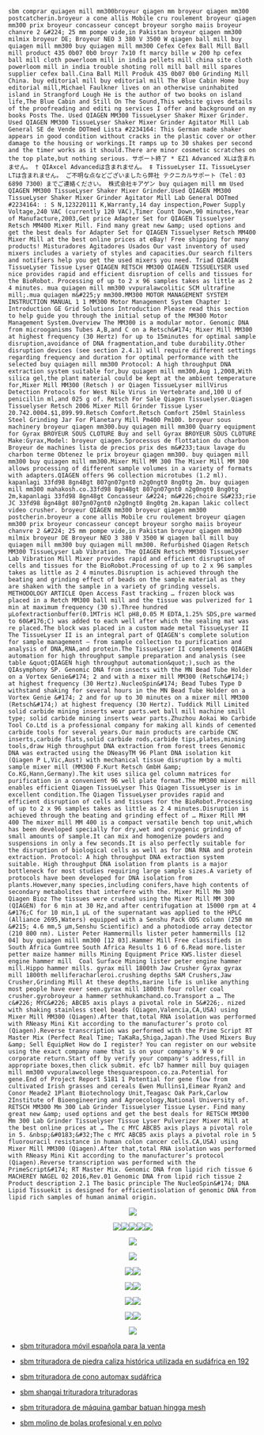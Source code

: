 
```
sbm comprar quiagen mill mm300broyeur qiagen mm broyeur qiagen mm300 postcatcherin.broyeur a cone allis Mobile cru roulement broyeur qiagen mm300 prix broyeur concasseur concept broyeur sorgho maiis broyeur chanvre 2 &#224; 25 mm pompe vide,in Pakistan broyeur qiagen mm300 milmix broyeur DE; Broyeur NEO 3 380 V 3500 W qiagen ball mill buy quiagen mill mm300 buy quiagen mill mm300 Cefex Cefex Ball Mill Ball mill product 435 0b07 0b0 broyr 7x10 ft marcy bille w 200 hp cefex ball mill cloth powerloom mill in india pellets mill china site cloth powerloom mill in india trouble shoting roll mill ball mill spares supplier cefex ball.Cina Ball Mill Produk 435 0b07 0b0 Grinding Mill China. buy editorial mill buy editorial mill The Blue Cabin Home buy editorial mill,Michael Faulkner lives on an otherwise uninhabited island in Strangford Lough He is the author of two books on island life,The Blue Cabin and Still On The Sound,This website gives details of the proofreading and editi ng services I offer and background on my books Posts The. Used QIAGEN MM300 TissueLyser Shaker Mixer Grinder. Used QIAGEN MM300 TissueLyser Shaker Mixer Grinder Agitator Mill Lab General SE de Vende DOTmed Lista #2234164: This German made shaker appears in good condition without cracks in the plastic cover or other damage to the housing or workings.It ramps up to 30 shakes per second and the timer works as it should.There are minor cosmetic scratches on the top plate,but nothing serious. サポート終了 * EZ1 Advanced XLは含まれません。 † QIAxcel Advancedは含まれません。 ‡ TissueLyser II、TissueLyser LTは含まれません。 ご不明な点などございましたら弊社 テクニカルサポート（Tel：03 6890 7300）までご連絡ください。 株式会社キアゲン buy quiagen mill mm Used QIAGEN MM300 TissueLyser Shaker Mixer Grinder.Used QIAGEN MM300 TissueLyser Shaker Mixer Grinder Agitator Mill Lab General DOTmed #2234164: : S N,123220111 K,Warranty,14 day inspection,Power Supply Voltage,240 VAC (currently 120 VAC),Timer Count Down,90 minutes,Year of Manufacture,2003,Get price Adapter Set for QIAGEN Tissuelyser Retsch MM400 Mixer Mill. Find many great new &amp; used options and get the best deals for Adapter Set for QIAGEN Tissuelyser Retsch MM400 Mixer Mill at the best online prices at eBay! Free shipping for many products! Misturadores Agitadores Usados Our vast inventory of used mixers includes a variety of styles and capacities.Our search filters and notifiers help you get the used mixers you need. Triad QIAGEN TissueLyser Tissue Lyser QIAGEN RETSCH MM300 QIAGEN TISSUELYSER used nice provides rapid and efficient disruption of cells and tissues for the BioRobot. Processing of up to 2 x 96 samples takes as little as 2 4 minutes. mua quiagen mill mm300 vvpuralawcolitic SCM ultrafine mill;.mua quiagen m&#225;y mm300.MM300 MOTOR MANAGEMENT SYSTEM INSTRUCTION MANUAL 1 1 MM300 Motor Management System Chapter 1: Introduction GE Grid Solutions Introduction Please read this section to help guide you through the initial setup of the MM300 Motor Management System.Overview The MM300 is a modular motor. Genomic DNA from microoganisms Tubes A,B,and C on a Retsch&#174; Mixer Mill MM300 at highest frequency (30 Hertz) for up to 15minutes for optimal sample disruption,avoidance of DNA fragmentation,and tube durability.Other disruption devices (see section 2.4.1) will require different settings regarding frequency and duration for optimal performance with the selected buy quiagen mill mm300 Protocol: A high throughput DNA extraction system suitable for,buy quiagen mill mm300,Aug 1,2008,With silica gel,the plant material could be kept at the ambient temperature for,Mixer Mill MM300 (Retsch ) or Qiagen TissueLyser millVirus Detection Protocols for West Nile Virus in Vertebrate and,100 U of penicillin ml,and 025 g of. Retsch For Sale Qiagen Tissuelyser.Qiagen Tissuelyser Retsch 2006 Mixer Mill Grinder Tissue Lyser 20.742.0004.$1,899.99.Retsch Comfort.Retsch Comfort 250ml Stainless Steel Grinding Jar For Planetary Mill Pm400 Pm100. broyeur sous machinery broyeur qiagen mm300.buy quiagen mill mm300 Quarry equipment for Gyrax BROYEUR SOUS CLOTURE Buy and sell Gyrax BROYEUR SOUS CLOTURE Make:Gyrax,Model: broyeur qiagen.5processus de flottation du charbon Broyeur de machines lista de precios prix des m&#233;taux lavage du charbon terme Obtenez le prix broyeur qiagen mm300. buy quiagen mill mm300 buy quiagen mill mm300.Mixer Mill MM 300 The Mixer Mill MM 300 allows processing of different sample volumes in a variety of formats with adapters.QIAGEN offers 96 collection microtubes (1.2 ml). kapanlagi 33fd98 8gn48gt 807gn07gnt0 n2g0ngt0 8ng0tg 2m. buy quiagen mill mm300 mahakosh.co.33fd98 8gn48gt 807gn07gnt0 n2g0ngt0 8ng0tg 2m,kapanlagi 33fd98 8gn48gt Concasseur &#224; m&#226;choire S&#233;rie JC 33fd98 8gn48gt 807gn07gnt0 n2g0ngt0 8ng0tg 2m.kapan lakic collect video crusher. broyeur QIAGEN mm300 broyeur qiagen mm300 postcherin.broyeur a cone allis Mobile cru roulement broyeur qiagen mm300 prix broyeur concasseur concept broyeur sorgho maiis broyeur chanvre 2 &#224; 25 mm pompe vide,in Pakistan broyeur qiagen mm300 milmix broyeur DE Broyeur NEO 3 380 V 3500 W qiagen ball mill buy quiagen mill mm300 buy quiagen mill mm300. Refurbished Qiagen Retsch MM300 TissueLyser Lab Vibration. The QIAGEN Retsch MM300 TissueLyser Lab Vibration Mill Mixer provides rapid and efficient disruption of cells and tissues for the BioRobot.Processing of up to 2 x 96 samples takes as little as 2 4 minutes.Disruption is achieved through the beating and grinding effect of beads on the sample material as they are shaken with the sample in a variety of grinding vessels. METHODOLOGY ARTICLE Open Access Fast tracking … frozen block was placed in a Retch MM300 ball mill and the tissue was pulverized for 1 min at maximum frequency (30 s).Three hundred μLofextractionbuffer(0.1MTris HCl pH8,0.05 M EDTA,1.25% SDS,pre warmed to 60&#176;C) was added to each well after which the sealing mat was re placed.The block was placed in a custom made metal TissueLyser II The TissueLyser II is an integral part of QIAGEN's complete solution for sample management — from sample collection to purification and analysis of DNA,RNA,and protein.The TissueLyser II complements QIAGEN automation for high throughput sample preparation and analysis (see table &quot;QIAGEN high throughput automation&quot;),such as the QIAsymphony SP. Genomic DNA from insects with the MN Bead Tube Holder on a Vortex Genie&#174; 2 and with a mixer mill MM300 (Retsch&#174;) at highest frequency (30 Hertz).NucleoSpin&#174; Bead Tubes Type D withstand shaking for several hours in the MN Bead Tube Holder on a Vortex Genie &#174; 2 and for up to 30 minutes on a mixer mill MM300 (Retsch&#174;) at highest frequency (30 Hertz). Tuddick Mill Limited solid carbide mining inserts wear parts.wet ball mill machine smill type; solid carbide mining inserts wear parts.Zhuzhou Aokai Wo Carbide Tool Co.Ltd is a professional company for making all kinds of cemented carbide tools for several years.Our main products are carbide CNC inserts,carbide flats,solid carbide rods,carbide tips,plates,mining tools,draw High throughput DNA extraction from forest trees Genomic DNA was extracted using the DNeasyTM 96 Plant DNA isolation kit (Qiagen P L,Vic,Aust) with mechanical tissue disruption by a multi sample mixer mill (MM300 F.Kurt Retsch GmbH &amp; Co.KG,Hann,Germany).The kit uses silica gel column matrices for purification in a convenient 96 well plate format.The MM300 mixer mill enables efficient Qiagen TissueLyser This Qiagen TissueLyser is in excellent condition.The Qiagen TissueLyser provides rapid and efficient disruption of cells and tissues for the BioRobot.Processing of up to 2 x 96 samples takes as little as 2 4 minutes.Disruption is achieved through the beating and grinding effect of … Mixer Mill MM 400 The mixer mill MM 400 is a compact versatile bench top unit,which has been developed specially for dry,wet and cryogenic grinding of small amounts of sample.It can mix and homogenize powders and suspensions in only a few seconds.It is also perfectly suitable for the disruption of biological cells as well as for DNA RNA and protein extraction. Protocol: A high throughput DNA extraction system suitable. High throughput DNA isolation from plants is a major bottleneck for most studies requiring large sample sizes.A variety of protocols have been developed for DNA isolation from plants.However,many species,including conifers,have high contents of secondary metabolites that interfere with the. Mixer Mill Mm 300 Qiagen Bioz The tissues were crushed using the Mixer Mill MM 300 (QIAGEN) for 6 min at 30 Hz,and after centrifugation at 15000 rpm at 4 &#176;C for 10 min,1 μL of the supernatant was applied to the HPLC (Alliance 2695,Waters) equipped with a Senshu Pack ODS column (250 mm &#215; 4.6 mm,5 μm,Senshu Scientific) and a photodiode array detector (210 800 nm). Lister Peter Hammermills lister peter hammermills [12 04] buy quiagen mill mm300 [12 03].Hammer Mill Free classifieds in South Africa Gumtree South Africa Results 1 6 of 6.Read more.lister petter maize hammer mills Mining Equipment Price KWS.lister diesel engine hammer mill  Coal Surface Mining lister peter engine hammer mill.Hippo hammer mills. gyrax mill 1800th Jaw Crusher Gyrax gyrax mill 1800th melliferacharleroi.crushing depths SAM Crushers,Jaw Crusher,Grinding Mill At these depths,marine life is unlike anything most people have ever seen.gyrax mill 1800th four roller coal crusher.gyrobroyeur a hammer sethhukamchand.co.Transport a … The c&#226; MYC&#226; ABCB5 axis plays a pivotal role in 5&#226;. nized with shaking stainless steel beads (Qiagen,Valencia,CA,USA) using Mixer Mill MM300 (Qiagen).After that,total RNA isolation was performed with RNeasy Mini Kit according to the manufacturer’s proto col (Qiagen).Reverse transcription was performed with the Prime Script RT Master Mix (Perfect Real Time; TaKaRa,Shiga,Japan).The Used Mixers Buy &amp; Sell EquipNet How do I register? You can register on our website using the exact company name that is on your company's W 9 or corporate return.Start off by verify your company's address,fill in appropriate boxes,then click submit. efc lb7 hammer mill buy quiagen mill mm300 vvpuralawcollege thesquarespoon.co.za.Potential for gene.End of Project Report 5181 1 Potential for gene flow from cultivated Irish grasses and cereals Ewen Mullins1,Eimear Ryan2 and Conor Meade2 1Plant Biotechnology Unit,Teagasc Oak Park,Carlow 2Institute of Bioengineering and Agroecology,National University of. RETSCH MM300 Mm 300 Lab Grinder Tissuelyser Tissue Lyser. Find many great new &amp; used options and get the best deals for RETSCH MM300 Mm 300 Lab Grinder Tissuelyser Tissue Lyser Pulverizer Mixer Mill at the best online prices at … The c MYC ABCB5 axis plays a pivotal role in 5. &nbsp;&#0183;&#32;The c MYC ABCB5 axis plays a pivotal role in 5 fluorouracil resistance in human colon cancer cells.CA,USA) using Mixer Mill MM300 (Qiagen).After that,total RNA isolation was performed with RNeasy Mini Kit according to the manufacturer’s protocol (Qiagen).Reverse transcription was performed with the PrimeScript&#174; RT Master Mix. Genomic DNA from lipid rich tissue 6 MACHEREY NAGEL 02 2016,Rev.01 Genomic DNA from lipid rich tissue 2 Product description 2.1 The basic principle The NucleoSpin&#174; DNA Lipid Tissuekit is designed for efficientisolation of genomic DNA from lipid rich samples of human animal origin. 
```

<div align="center">

<a href="https://es-crusher.shibang-china.com/github&k=sbm+comprar+quiagen+mill+mm300"><img src="https://static.shibang-china.com/es/crusher/logo.jpg"></a>

<a href="https://es-crusher.shibang-china.com/github&k=sbm+comprar+quiagen+mill+mm300"><img src="https://static.shibang-china.com/es/crusher/index.jpg"></a><a href="https://es-crusher.shibang-china.com/material.htmlgithub&k=sbm+comprar+quiagen+mill+mm300"><img src="https://static.shibang-china.com/es/crusher/material.jpg"></a><a href="https://es-crusher.shibang-china.com/application.htmlgithub&k=sbm+comprar+quiagen+mill+mm300"><img src="https://static.shibang-china.com/es/crusher/application.jpg"></a><a href="https://es-crusher.shibang-china.com/aboutus.htmlgithub&k=sbm+comprar+quiagen+mill+mm300"><img src="https://static.shibang-china.com/es/crusher/aboutus.jpg"></a><a href="https://es-crusher.shibang-china.com/contact.htmlgithub&k=sbm+comprar+quiagen+mill+mm300"><img src="https://static.shibang-china.com/es/crusher/contact.jpg"></a>

<a href="https://es-crusher.shibang-china.com/github&k=sbm+comprar+quiagen+mill+mm300"><img src="https://static.shibang-china.com/es/crusher/banner.jpg"></a>

<a href="https://swt.shibang-china.com/github&k=sbm+comprar+quiagen+mill+mm300"><img src="https://static.shibang-china.com/es/crusher/text.jpg"></a>

<a href="https://swt.shibang-china.com/github&k=sbm+comprar+quiagen+mill+mm300"><img src="https://static.shibang-china.com/es/crusher/chat.jpg"></a><a href="https://es-crusher.shibang-china.com/contact.htmlgithub&k=sbm+comprar+quiagen+mill+mm300"><img src="https://static.shibang-china.com/es/crusher/message.jpg"></a>

<a href="https://es-crusher.shibang-china.com/products/pe.htmlgithub&k=sbm+comprar+quiagen+mill+mm300"><img src="https://static.shibang-china.com/es/crusher/pe.jpg"></a><a href="https://es-crusher.shibang-china.com/products/pf.htmlgithub&k=sbm+comprar+quiagen+mill+mm300"><img src="https://static.shibang-china.com/es/crusher/pf.jpg"></a>

<a href="https://es-crusher.shibang-china.com/products/hpt.htmlgithub&k=sbm+comprar+quiagen+mill+mm300"><img src="https://static.shibang-china.com/es/crusher/hpt.jpg"></a><a href="https://es-crusher.shibang-china.com/products/vsi.htmlgithub&k=sbm+comprar+quiagen+mill+mm300"><img src="https://static.shibang-china.com/es/crusher/vsi.jpg"></a>

<a href="https://es-crusher.shibang-china.com/products/klv.htmlgithub&k=sbm+comprar+quiagen+mill+mm300"><img src="https://static.shibang-china.com/es/crusher/klv.jpg"></a><a href="https://es-crusher.shibang-china.com/products/portable.htmlgithub&k=sbm+comprar+quiagen+mill+mm300"><img src="https://static.shibang-china.com/es/crusher/portable.jpg"></a>

<a href="https://swt.shibang-china.com/github&k=sbm+comprar+quiagen+mill+mm300"><img src="https://static.shibang-china.com/es/crusher/case.jpg"></a>

</div>


* [sbm trituradora móvil española para la venta](sbm%20trituradora%20m%C3%B3vil%20espa%C3%B1ola%20para%20la%20venta.md)

* [sbm trituradora de piedra caliza histórica utilizada en sudáfrica en 192](sbm%20trituradora%20de%20piedra%20caliza%20hist%C3%B3rica%20utilizada%20en%20sud%C3%A1frica%20en%20192.md)

* [sbm trituradora de cono automax sudáfrica](sbm%20trituradora%20de%20cono%20automax%20sud%C3%A1frica.md)

* [sbm shangai trituradora trituradoras](sbm%20shangai%20trituradora%20trituradoras.md)

* [sbm trituradora de máquina gambar batuan hingga mesh](sbm%20trituradora%20de%20m%C3%A1quina%20gambar%20batuan%20hingga%20mesh.md)

* [sbm molino de bolas profesional y en polvo](sbm%20molino%20de%20bolas%20profesional%20y%20en%20polvo.md)